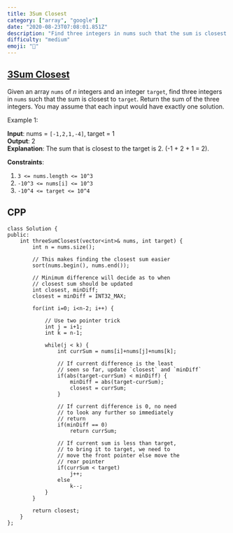 ```yaml
---
title: 3Sum Closest
category: ["array", "google"]
date: "2020-08-23T07:08:01.851Z"
description: "Find three integers in nums such that the sum is closest to target."
difficulty: "medium"
emoji: "🧐"
---
```


## [3Sum Closest](https://leetcode.com/problems/3sum-closest/)

Given an array `nums` of *n* integers and an integer `target`, find three integers in `nums` such that the sum is closest to `target`. Return the sum of the three integers. You may assume that each input would have exactly one solution.

 

Example 1:

**Input**: nums = `[-1,2,1,-4]`, target = 1  
**Output**: 2  
**Explanation**: The sum that is closest to the target is 2. (-1 + 2 + 1 = 2).
 

**Constraints**:

1. `3 <= nums.length <= 10^3`
2. `-10^3 <= nums[i] <= 10^3`
3. `-10^4 <= target <= 10^4`

## CPP

```cpp{numberLines: true}
class Solution {
public:
    int threeSumClosest(vector<int>& nums, int target) {
        int n = nums.size();

        // This makes finding the closest sum easier
        sort(nums.begin(), nums.end());
        
        // Minimum difference will decide as to when 
        // closest sum should be updated
        int closest, minDiff;
        closest = minDiff = INT32_MAX;
        
        for(int i=0; i<n-2; i++) {

            // Use two pointer trick
            int j = i+1;
            int k = n-1;
            
            while(j < k) {
                int currSum = nums[i]+nums[j]+nums[k];
                
                // If current difference is the least 
                // seen so far, update `closest` and `minDiff`
                if(abs(target-currSum) < minDiff) {
                    minDiff = abs(target-currSum);
                    closest = currSum;
                }
                
                // If current difference is 0, no need
                // to look any further so immediately 
                // return
                if(minDiff == 0)
                    return currSum;
                
                // If current sum is less than target,
                // to bring it to target, we need to 
                // move the front pointer else move the
                // rear pointer
                if(currSum < target)
                    j++;
                else
                    k--;
            }
        } 
        
        return closest;
    }
};
```